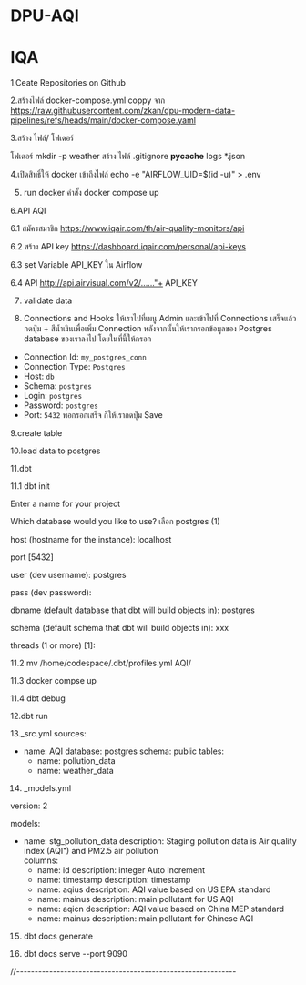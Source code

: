 # DPU-AQI
# IQA
1.Ceate  Repositories on Github

2.สร้างไฟล์ docker-compose.yml coppy จาก https://raw.githubusercontent.com/zkan/dpu-modern-data-pipelines/refs/heads/main/docker-compose.yaml

3.สร้าง ไฟล์/ โฟเดอร์  

โฟเดอร์ 
mkdir -p weather
สร้าง ไฟล์
.gitignore
__pycache__
logs
*.json

4.เปิดสิทธิ์ให้ docker เข้าถึงไฟล์  echo -e "AIRFLOW_UID=$(id -u)" > .env 

5. run docker คำสั้ง docker compose up 

6.API AQI

6.1 สมัครสมาชิก https://www.iqair.com/th/air-quality-monitors/api

6.2 สร้าง API key https://dashboard.iqair.com/personal/api-keys

6.3 set  Variable API_KEY   ใน Airflow

6.4 API  http://api.airvisual.com/v2/......"+ API_KEY

7. validate data  
   
8. Connections and Hooks
ให้เราไปที่เมนู Admin และเข้าไปที่ Connections
เสร็จแล้วกดปุ่ม + สีน้ำเงินเพื่อเพิ่ม Connection หลังจากนั้นให้เรากรอกข้อมูลของ Postgres database ของเราลงไป 
โดยในที่นี้ให้กรอก
- Connection Id: `my_postgres_conn`
- Connection Type: `Postgres`
- Host: `db`
- Schema: `postgres`
- Login: `postgres`
- Password: `postgres`
- Port: `5432`
พอกรอกเสร็จ ก็ให้เรากดปุ่ม Save
  
9.create table  

10.load data to postgres

11.dbt

11.1 dbt init

Enter a name for your project 

Which database would you like to use?  เลือก postgres (1)

host (hostname for the instance): localhost

port [5432]

user (dev username): postgres

pass (dev password):

dbname (default database that dbt will build objects in): postgres

schema (default schema that dbt will build objects in): xxx

threads (1 or more) [1]: 

11.2 mv /home/codespace/.dbt/profiles.yml AQI/

11.3  docker compse up  

11.4 dbt debug

12.dbt run

13._src.yml
sources:
  - name: AQI
    database: postgres
    schema: public
    tables:
      - name: pollution_data
      - name: weather_data

14. _models.yml

version: 2

models:
  - name: stg_pollution_data
    description: Staging pollution data is Air quality index (AQI⁺) and PM2.5 air pollution  
    columns:
      - name: id
        description: integer Auto Increment
      - name: timestamp
        description: timestamp
      - name: aqius
        description: AQI value based on US EPA standard
      - name: mainus
        description: main pollutant for US AQI       
      - name: aqicn
        description: AQI value based on China MEP standard
      - name: mainus
        description: main pollutant for Chinese AQI  

15. dbt docs generate

16. dbt docs serve --port 9090


//------------------------------------------------------------



